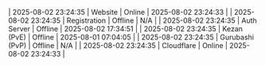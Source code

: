 | 2025-08-02 23:24:35 | Website | Online | 2025-08-02 23:24:33 |
| 2025-08-02 23:24:35 | Registration | Offline | N/A |
| 2025-08-02 23:24:35 | Auth Server | Offline | 2025-08-02 17:34:51 |
| 2025-08-02 23:24:35 | Kezan (PvE) | Offline | 2025-08-01 07:04:05 |
| 2025-08-02 23:24:35 | Gurubashi (PvP) | Offline | N/A |
| 2025-08-02 23:24:35 | Cloudflare | Online | 2025-08-02 23:24:33 |
